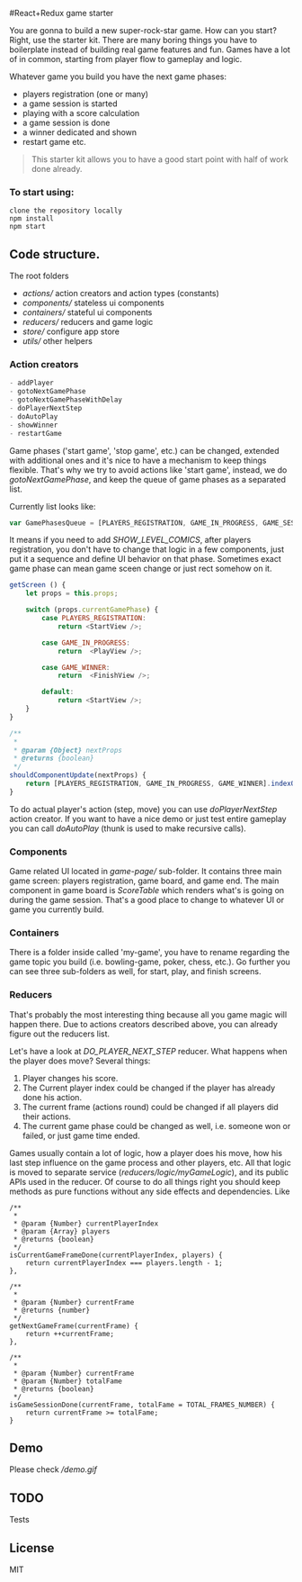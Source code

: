 #React+Redux game starter

You are gonna to build a new super-rock-star game. How can you start? Right, use the starter kit. There are many boring things you have to boilerplate instead of building real game features and fun. Games have a lot of in common, starting from player flow to gameplay and logic. 

Whatever game you build you have the next game phases:
- players registration (one or many)
- a game session is started
- playing with a score calculation
- a game session is done
- a winner dedicated and shown
- restart game
etc. 

>This starter kit allows you to have a good start point with half of work done already.

### To start using:
``` 
clone the repository locally
npm install
npm start
```

## Code structure.
The root folders
- *actions/* action creators and action types (constants) 
- *components/* stateless ui components 
- *containers/* stateful ui components 
- *reducers/* reducers and game logic
- *store/* configure app store
- *utils/* other helpers 


### Action creators

```javascript 
- addPlayer
- gotoNextGamePhase
- gotoNextGamePhaseWithDelay
- doPlayerNextStep
- doAutoPlay
- showWinner
- restartGame
```

Game phases ('start game', 'stop game', etc.) can be changed, extended with additional ones and it's nice to have a mechanism to keep things flexible. That's why we try to avoid actions like 'start game', instead, we do *gotoNextGamePhase*, and keep the queue of game phases as a separated list. 

Currently list looks like:
```javascript 
var GamePhasesQueue = [PLAYERS_REGISTRATION, GAME_IN_PROGRESS, GAME_SESSION_DONE, GAME_WINNER];
```

It means if you need to add *SHOW_LEVEL_COMICS*, after players registration, you don't have to change that logic in a few components, just put it a sequence and define UI behavior on that phase. Sometimes exact game phase can mean game sceen change or just rect somehow on it.
```javascript
getScreen () {
    let props = this.props;

    switch (props.currentGamePhase) {
        case PLAYERS_REGISTRATION:
            return <StartView />;

        case GAME_IN_PROGRESS:
            return  <PlayView />;

        case GAME_WINNER:
            return  <FinishView />;

        default:
            return <StartView />;
    }
}

/**
 *
 * @param {Object} nextProps
 * @returns {boolean}
 */
shouldComponentUpdate(nextProps) {
    return [PLAYERS_REGISTRATION, GAME_IN_PROGRESS, GAME_WINNER].indexOf(nextProps.currentGamePhase) !== -1;
}
```
To do actual player's action (step, move) you can use *doPlayerNextStep* action creator. If you want to have a nice demo or just test entire gameplay you can call *doAutoPlay* (thunk is used to make recursive calls).

### Components
Game related UI located in *game-page/* sub-folder. It contains three main game screen: players registration, game board, and game end.
The main component in game board is *ScoreTable* which renders what's is going on during the game session. That's a good place to change to whatever UI or game you currently build. 

### Containers
There is a folder inside called 'my-game', you have to rename regarding the game topic you build (i.e. bowling-game, poker, chess, etc.). Go further you can see three sub-folders as well, for start, play, and finish screens. 

### Reducers
That's probably the most interesting thing because all you game magic will happen there. Due to actions creators described above, you can already figure out the reducers list. 

Let's have a look at *DO_PLAYER_NEXT_STEP* reducer. What happens when the player does move? Several things:

1. Player changes his score.
2. The Current player index could be changed if the player has already done his action.
3. The current frame (actions round) could be changed if all players did their actions.
4. The current game phase could be changed as well, i.e. someone won or failed, or just game time ended. 


Games usually contain a lot of logic, how a player does his move, how his last step influence on the game process and other players, etc. All that logic is moved to separate service (*reducers/logic/myGameLogic*), and its public APIs used in the reducer. Of course to do all things right you should keep methods as pure functions without any side effects and dependencies. Like 
```script
/**
 *
 * @param {Number} currentPlayerIndex
 * @param {Array} players
 * @returns {boolean}
 */
isCurrentGameFrameDone(currentPlayerIndex, players) {
    return currentPlayerIndex === players.length - 1;
},

/**
 *
 * @param {Number} currentFrame
 * @returns {number}
 */
getNextGameFrame(currentFrame) {
    return ++currentFrame;
},

/**
 *
 * @param {Number} currentFrame
 * @param {Number} totalFame
 * @returns {boolean}
 */
isGameSessionDone(currentFrame, totalFame = TOTAL_FRAMES_NUMBER) {
    return currentFrame >= totalFame;
}

```

## Demo
Please check */demo.gif*

## TODO
Tests

## License
MIT
